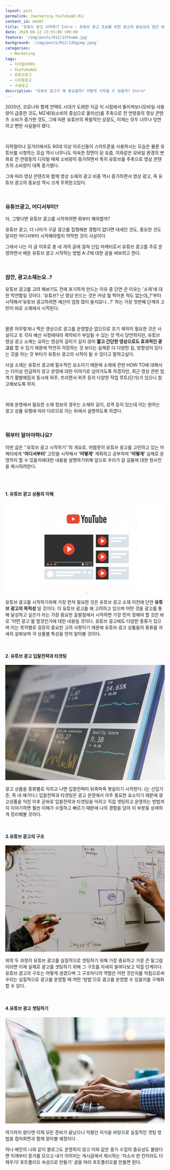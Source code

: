 ```yaml
---
layout: post
permalink: /marketing-YouTubeAd-01/
content_id: mk007
title: '유튜브 광고 시작하기 Intro : 유튜브 광고 초보를 위한 광고의 중요성과 접근 방법!'
date: 2020-08-12 23:55:00 +09:00
feature: '/img/posts/012/12thumb.jpg'
background: '/img/posts/012/12bgimg.jpeg'
categories:
  - Marketing
tags:  
  - 디지털마케터
  - YouTubeAds
  - 유튜브광고
  - 디지털광고
  - 구글광고
description: "유튜브 광고가 왜 중요할까? 어떻게 시작할 수 있을까? Intro"
---
```


2020년, 코로나와 함께 언택트 시대가 도래한 지금 이 시점에서 돌이켜보니모바일 사용량이 급증한 것도, MZ세대(소비의 중심으로 올라선)를 주축으로 전 연령층의 영상 콘텐츠 소비가 증가한 것도, 그에 따른 유튜브의 폭발적인 성장도, 이제는 모두 너무나 당연하고 뻔한 사실들이 됐다.

<br>

지하철이나 길거리에서도 60대 이상 어르신들이 스마트폰을 사용하시는 모습은 물론 유튜브를 시청하는 모습 역시 너무나도 익숙한 장면이 된 요즘, 이와같은 모바일 환경의 변화로 전 연령층의 디지털 매체 소비랑이 증가하면서 특히 유튜브를 주축으로 영상 콘텐츠의 소비량이 대폭 증가했다.

그에 따라 영상 콘텐츠와 함께 영상 소재의 광고 비중 역시 증가하면서 영상 광고, 즉 유튜브 광고의 중요성 역시 크게 주목받고있다.

<br>

<h3>유튜브광고, 어디서부터?</h3>

자, 그렇다면 유튜브 광고를 시작하려면 뭐부터 해야할까? 

유튜브 광고, 더 나아가 구글 광고를 집행해본 경험이 없다면 대세인 것도, 중요한 것도 알지만 어디서부터 시작해야할지 막막한 것이 사실이다.

그래서 나는 이 글 이후로 총 네 개의 글에 걸쳐 신입 마케터로서 유튜브 광고를 주로 운영하면서 배운 유튜브 광고 시작하는 방법 A-Z에 대한 글을 써보려고 한다. 

<br>

<h3>잠깐, 광고소재는요..?</h3>

유튜브 광고를 고려 해보기도 전에 포기하게 만드는 이유 중 단연 큰 이유는 '소재'에 대한 막연함일 것이다.  '유튜브? 난 영상 만드는 것은 커녕 뭘 찍어본 적도 없는데,,?'부터 시작해서'유튜브 광고하려면 예산이 엄청 많이 들지않나...?' 하는 가장 첫번째 단계의 고민이 바로 소재에서 시작된다.

<br>

믈론 아무렇게나 찍은 영상으로 광고를 운영할순 없으므로 초기 제작이 필요한 것은 사실이고 또 각자 예산 사정에따라 제작비가 부담될 수 있는 것 역시 당연하지만, 유튜브 영상 광고 소재는 요하는 영상의 길이가 길지 않아 <b>짧고 간단한 영상으로도 효과적인 광고</b>를 할 수 있기 때문에 막연히 걱정하는 것 보다는 실제론 더 다양한 길, 방향성이 있다는 것을 아는 것 부터가 유튜브 광고의 시작이 될 수 있다고 말하고싶다.

사실 소재는 유튜브 광고에 필수적인 요소이기 때문에 소재에 관한 HOW TO에 대해서는 더이상 언급하지 않고 운영에 대한 이야기로 넘어가도록 하겠지만, 최근 영상 관련 업계가 활발해짐과 동시에 외주, 프리랜서 외주 등의 다양한 작업 루트(단가)가 있으니 참고해보도록 하자.

<br>

외에 운영에서 필요한 소재 정보의 경우는 소재의 길이, 성격 등이 있는데 이는 원하는 광고 상품 유형에 따라 다르므로 이는 뒤에서 설명하도록 하겠다.

<br>

<h3>뭐부터 알아야하나요?</h3>

이번 글은 ''유튜브 광고 시작하기''의 개요로, 어렴풋이 유튜브 광고를 고민하고 있는 마케터에게 <b>'어디서부터'</b> 고민을 시작해서 <b>'어떻게'</b> 계획하고 공부하여 <b>'어떻게'</b> 실제로 운영까지 할 수 있을지에대한 내용을 설명하기위해 앞으로 우리가 갈 길들에 대한 청사진을 제시하려한다.

<br>

<br>

<h4> 1. 유튜브 광고 상품의 이해</h4>

![YT Ads type](/img/posts/012/01.png)

유튜브 광고를 시작하기위해 가장 먼저 필요한 것은 유튜브 광고 소재 이전에 단연 <b>유튜브 광고의 목적성</b> 일 것이다. 이 유튜브 광고를 왜 고려하고 있으며 어떤 것을 광고를 통해 달성하고 싶은가 라는 가장 중요한 출발점에서 시작하면 가장 먼저 정해야 할 것은 바로 '어떤 광고'를 할것인가에 대한 내용일 것이다. 유튜브 광고에도 다양한 종류가 있으며 이는 목적별로 굉장히 중요한 고려 사항이기 때문에 유튜브 광고 상품들의 종류를 자세히 살펴보며 각 상품별 특성을 먼저 알아볼 것이다.

<br>

<h4> 2. 유튜브 광고 입찰전략과 타겟팅</h4>

![targeting](/img/posts/012/02.jpeg)

 광고 상품을 종류별로 익히고 나면 입찰전략이 뒤죽박죽 헷갈리기 시작한다. (는 신입기준, 즉 내 얘기다.) 입찰전략과 타겟팅은 광고 운영에서 아주 중요한 요소이기 때문에 광고상품을 익힌 이후 곧바로 입찰전략과 타겟팅을 익히고 직접 셋팅하고 운영하는 방법까지 이야기하면 훨씬 이해가 수월하고 빠르기 때문에 나의 경험을 담아 이 부분을 상세하게 정리해볼 것이다.

<br>

<h4>3.유튜브 광고의 구조</h4>

![structure](/img/posts/012/03.jpeg)

 위의 두 과정이 유튜브 광고를 실질적으로 셋팅하기 위해 가장 중요하고 가장 큰 밑그림이라면 이제 실제로 광고를 셋팅하기 위해 그 구조를 자세히 들여다보고 익힐 단계이다. 유튜브 광고의 구조는 어떻게 생겼으며 그 구조마다의 역할은 어떤 것인지를 익힘으로써 우리는 실질적으로 광고를 운영할 때 어떤 '방법'으로 광고를 운영할 수 있을지를 구체화할 수 있다.

<br>

<h4>4.유튜브 광고 셋팅하기</h4>

![setting](/img/posts/012/04.jpeg)

 여기까지 왔다면 이제 모든 준비가 끝났으니 익혔던 지식을 바탕으로 실질적인 셋팅 방법을 캡처화면과 함께 알아볼 예정이다 .

 허나 예전의 나와 같이 블로그도 운영하지 않고 이와 같은 증거 수집의 중요성도 몰랐다면 이제부터 증거를 모으고 내가 이어지는 게시글에서 제시하는 '자소서 한 칸이라도 더 채우기! 포트폴리오 속성으로 만들기' 글을 따라 포트폴리오를 만들면 된다.

<br>


